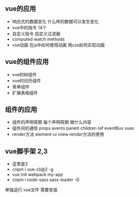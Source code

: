 
## vue的应用
- 响应式的数据变化 什么样的数据可以发生变化
- vue中的指令 14个
- 自定义指令 自定义过滤器
- computed watch methods
- vue动画 在js中如何使用动画 用css如何实现动画


## vue的组件应用
- vue的树组件
- vue的日历组件
- 表单组件
- 扩展表格组件

## 组件的应用
- 组件的声明周期 每个声明周期 做什么内容
- 组件间的通信 props events parent children ref eventBus vuex
- render方法 element-ui iview render方法的使用


## vue脚手架  2,3
- 这里是2  
- cnpm i vue-cli@2 -g
- vue init webpack my-app
- cnpm i node-sass sass-loader -D


单独运行.vue文件
需要安装
